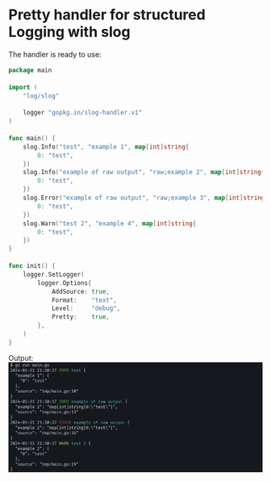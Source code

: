 # Pretty handler for structured Logging with slog

The handler is ready to use:
```go
package main

import (
	"log/slog"

	logger "gopkg.in/slog-handler.v1"
)

func main() {
	slog.Info("test", "example 1", map[int]string{
		0: "test",
	})
	slog.Info("example of raw output", "raw;example 2", map[int]string{
		0: "test",
	})
	slog.Error("example of raw output", "raw;example 3", map[int]string{
		0: "test",
	})
	slog.Warn("test 2", "example 4", map[int]string{
		0: "test",
	})
}

func init() {
	logger.SetLogger(
		logger.Options{
			AddSource: true,
			Format:    "text",
			Level:     "debug",
			Pretty:    true,
		},
	)
}
```

Output:
![handler output](output.png?raw=true)
